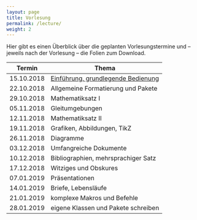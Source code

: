 ```yaml
---
layout: page
title: Vorlesung
permalink: /lecture/
weight: 2
---
```


Hier gibt es einen Überblick über die geplanten Vorlesungstermine und – jeweils nach der Vorlesung – die Folien zum Download.

Termin     | Thema
-----------|-----------------------------------------------------------------------
15.10.2018 | [Einführung, grundlegende Bedienung](./00_einfuehrung_grundlagen.pdf)
22.10.2018 | Allgemeine Formatierung und Pakete<!--[Allgemeine Formatierung und Pakete](./01_formatierung_pakete.pdf)-->
29.10.2018 | Mathematiksatz I<!--[Mathematiksatz I](./02_mathesatz_i.pdf)-->
05.11.2018 | Gleitumgebungen<!--[Gleitumgebungen, Tabellen](./03_gleitumgebungen_tabellen.pdf)-->
12.11.2018 | Mathematiksatz II<!--[Mathematiksatz II](./04_mathesatz_ii.pdf)-->
19.11.2018 | Grafiken, Abbildungen, TikZ<!--[Grafiken, Abbildungen, TikZ](./05_grafiken_abbildungen_tikz.pdf)-->
26.11.2018 | Diagramme<!--[Diagramme](./06_diagramme.pdf)-->
03.12.2018 | Umfangreiche Dokumente<!--[umfangreiche Dokumente](./07_umfangreiche_dokumente.pdf)-->
10.12.2018 | Bibliographien, mehrsprachiger Satz<!--[Bibliographien, mehrsprachiger Satz](./08_bibliografien_mehrsprachigkeit.pdf)-->
17.12.2018 | Witziges und Obskures<!--[Witziges und Obskures](./W_witziges_obskures.pdf)-->
07.01.2019 | Präsentationen<!--[Präsentationen](./09_praesentationen.pdf)-->
14.01.2019 | Briefe, Lebensläufe<!--[Briefe, Lebensläufe](./10_brief_lebenslauf.pdf)-->
21.01.2019 | komplexe Makros und Befehle<!--[komplexe Makros und Befehle](./11_komplexe_makros.pdf)-->
28.01.2019 | eigene Klassen und Pakete schreiben<!--[eigene Klassen und Pakete schreiben](./12_eigene_klassen.pdf)-->
